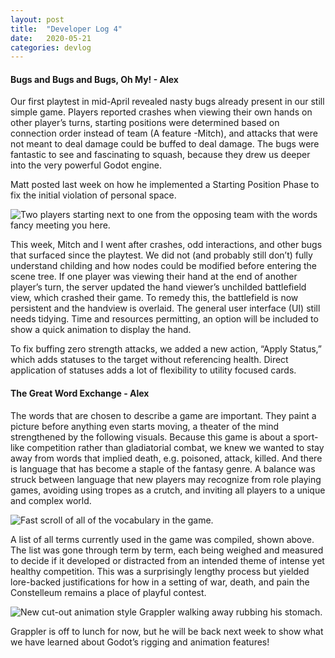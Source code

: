 ```yaml
---
layout: post
title:  "Developer Log 4"
date:   2020-05-21
categories: devlog
---
```


#### Bugs and Bugs and Bugs, Oh My! - Alex

Our first playtest in mid-April revealed nasty bugs already present in our still simple game. Players reported crashes when viewing their own hands on other player’s turns, starting positions were determined based on connection order instead of team (A feature -Mitch), and attacks that were not meant to deal damage could be buffed to deal damage. The bugs were fantastic to see and fascinating to squash, because they drew us deeper into the very powerful Godot engine.

Matt posted last week on how he implemented a Starting Position Phase to fix the initial violation of personal space.

![Two players starting next to one from the opposing team with the words fancy meeting you here.](https://cdn.discordapp.com/attachments/575192288951533571/711812751218966569/fancy_meeting.png)

<!--end_excerpt-->

This week, Mitch and I went after crashes, odd interactions, and other bugs that surfaced since the playtest. We did not (and probably still don’t) fully understand childing and how nodes could be modified before entering the scene tree. If one player was viewing their hand at the end of another player’s turn, the server updated the hand viewer’s unchilded battlefield view, which crashed their game. To remedy this, the battlefield is now persistent and the handview is overlaid. The general user interface (UI) still needs tidying. Time and resources permitting, an option will be included to show a quick animation to display the hand.

To fix buffing zero strength attacks, we added a new action, “Apply Status,” which adds statuses to the target without referencing health. Direct application of statuses adds a lot of flexibility to utility focused cards.

#### The Great Word Exchange - Alex

The words that are chosen to describe a game are important. They paint a picture before anything even starts moving, a theater of the mind strengthened by the following visuals. Because this game is about a sport-like competition rather than gladiatorial combat, we knew we wanted to stay away from words that implied death, e.g. poisoned, attack, killed. And there is language that has become a staple of the fantasy genre. A balance was struck between language that new players may recognize from role playing games, avoiding using tropes as a crutch, and inviting all players to a unique and complex world.

![Fast scroll of all of the vocabulary in the game.](https://cdn.discordapp.com/attachments/575192288951533571/711812758802268200/vocab_list.gif)

A list of all terms currently used in the game was compiled, shown above. The list was gone through term by term, each being weighed and measured to decide if it developed or distracted from an intended theme of intense yet healthy competition. This was a surprisingly lengthy process but yielded lore-backed justifications for how in a setting of war, death, and pain the Constelleum remains a place of playful contest.

![New cut-out animation style Grappler walking away rubbing his stomach.](https://cdn.discordapp.com/attachments/575192288951533571/711812755149029456/flow_off_to_lunch.gif)

Grappler is off to lunch for now, but he will be back next week to show what we have learned about Godot’s rigging and animation features!
